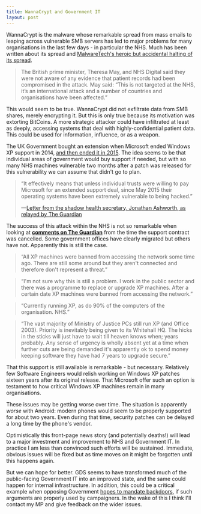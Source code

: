 ```yaml
---
title: WannaCrypt and Government IT
layout: post
---
```

WannaCrypt is the malware whose remarkable spread from mass emails to leaping across vulnerable SMB servers has led to major problems for many organisations in the last few days - in particular the NHS. Much has been written about its spread and [MalwareTech's heroic but accidental halting of its spread](https://www.malwaretech.com/2017/05/how-to-accidentally-stop-a-global-cyber-attacks.html).

> The British prime minister, Theresa May, and NHS Digital said they were not aware of any evidence that patient records had been compromised in the attack. May said: “This is not targeted at the NHS, it’s an international attack and a number of countries and organisations have been affected.”

This would seem to be true. WannaCrypt did not exfiltrate data from SMB shares, merely encrypting it. But this is only true because its motivation was extorting BitCoins. A more strategic attacker could have infiltrated at least as deeply, accessing systems that deal with highly-confidential patient data. This could be used for information, influence, or as a weapon.
<!--more-->

<!--This gives an excellent view of how effective an attacker with different motives could be. WannaCrypt is a BitCoin extortion scheme, but other attackers (such as the vulnerability's presumed original discover, the NSA) are probably more interested in gathering information. It's clear this malware reached computers used to access highly-confidential patient databases and handle medical scans. WannaCrypt disabled the systems, but a more systematic attack could retrieve or manipulate information.-->

The UK Government bought an extension when Microsoft ended Windows XP support in 2014, [and then ended it in 2015](https://governmenttechnology.blog.gov.uk/2015/05/22/update-on-the-customer-support-agreement-for-windows-xp/). The idea seems to be that individual areas of government would buy support if needed, but with so many NHS machines vulnerable two months after a patch was released for this vulnerability we can assume that didn't go to plan.

> “It effectively means that unless individual trusts were willing to pay Microsoft for an extended support deal, since May 2015 their operating systems have been extremely vulnerable to being hacked.”
>
> &mdash;[Letter from the shadow health secretary, Jonathan Ashworth, as relayed by The Guardian](https://www.theguardian.com/society/2017/may/13/jeremy-hunt-ignored-warning-signs-before-cyber-attack-hit-nhs)

The success of this attack within the NHS is not so remarkable when looking at **[comments on The Guardian](https://www.theguardian.com/technology/2015/may/26/uk-government-pcs-open-to-hackers-as-paid-windows-xp-support-ends)** from the time the support contract was cancelled. Some government offices have clearly migrated but others have not. Apparently this is still the case.

> “All XP machines were banned from accessing the network some time ago. There are still some around but they aren't connected and therefore don't represent a threat.”

> “I'm not sure why this is still a problem. I work in the public sector and there was a programme to replace or upgrade XP machines. After a certain date XP machines were banned from accessing the network.”

> “Currently running XP, as do 90% of the computers of the organisation. NHS.”

> “The vast majority of Ministry of Justice PCs still run XP (and Office 2003). Priority is inevitably being given to its Whitehall HQ. The hicks in the sticks will just have to wait till heaven knows when; years probably. Any sense of urgency is wholly absent yet at a time when further cuts are being demanded it's apparently ok to spend money keeping software they have had 7 years to upgrade secure.”

That this support is still available is remarkable - but necessary. Relatively few Software Engineers would relish working on Windows XP patches sixteen years after its original release. That Microsoft offer such an option is testament to how critical Windows XP machines remain in many organisations.

These issues may be getting worse over time. The situation is apparently *worse* with Android: modern phones would seem to be properly supported for about two years. Even during that time, security patches can be delayed a long time by the phone's vendor.

<!--Earlier this year I briefly talked about an engineering role with NHS Digital. What I saw of salaries there was extremely underwhelming even on a Leeds cost-of-living, although I can't be certain of its accuracy. If salaries are so low then they rule themselves out of a great deal of talent, and either way it's clear that the NHS is in need of a major funding boost.-->

Optimistically this front-page news story (and potentially deaths!) will lead to a major investment and improvement to NHS and Government IT. In practice I am less than convinced such efforts will be sustained. Immediate, obvious issues will be fixed but as time moves on it might be forgotten until this happens again.

But we can hope for better. GDS seems to have transformed much of the public-facing Government IT into an improved state, and the same could happen for internal infrastructure. In addition, this could be a critical example when opposing Government [hopes to mandate backdoors](https://www.theregister.co.uk/2017/05/04/uk_bulk_surveillance_powers_draft/), if such arguments are properly used by campaigners. In the wake of this I think I'll contact my MP and give feedback on the wider issues.
